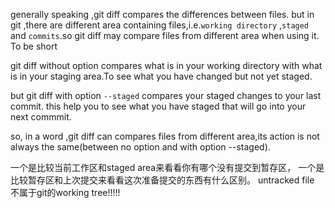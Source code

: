 generally speaking ,git diff compares the differences between files.
but in git ,there are different area containing files,i.e.`working directory`
,`staged` and `commits`.so git diff may compare files from different area when using it. 
To be short

git diff without option compares what is in your working directory with what is in your
staging area.To see what you have changed but not yet staged.

but git diff with option `--staged` compares your staged changes to your last commit.
this help you to see what you have staged that will go into your next commmit.

so, in a word ,git diff can compares files from different area,its action is not always the
same(between no option and with option --staged).


一个是比较当前工作区和staged area来看看你有哪个没有提交到暂存区，
一个是比较暂存区和上次提交来看看这次准备提交的东西有什么区别。
untracked file 不属于git的working tree!!!!!

